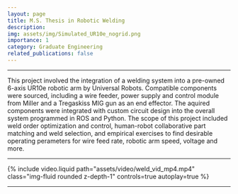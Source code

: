 ```yaml
---
layout: page
title: M.S. Thesis in Robotic Welding
description: 
img: assets/img/Simulated_UR10e_nogrid.png
importance: 1
category: Graduate Engineering
related_publications: false
---
```



---
This project involved the integration of a welding system into a pre-owned 6-axis UR10e robotic arm by Universal Robots. Compatible components were sourced, including a wire feeder, power supply and control module from Miller and a Tregaskiss MIG gun as an end effector. The aquired components were integrated with custom circuit design into the overall system programmed in ROS and Python. The scope of this project included weld order optimization and control, human-robot collaborative part matching and weld selection, and empirical exercises to find desirable operating perameters for wire feed rate, robotic arm speed, voltage and more.

---


<div class="row mt-3">
    <div class="col-sm mt-4 mt-md-0">
        {% include video.liquid path="assets/video/weld_vid_mp4.mp4" class="img-fluid rounded z-depth-1" controls=true autoplay=true %}
    </div>
</div>

---

<div>
    <object data="{{ site.url }}{{site.baseurl}}/assets/pdf/YODER-THESIS-2023.pdf" width="1000" height="1000" type="application/pdf"></object>
<div>
